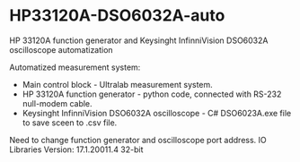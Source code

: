 # HP33120A-DSO6032A-auto
HP 33120A function generator and Keysinght InfinniVision DSO6032A oscilloscope automatization

Automatized measurement system:

* Main control block - Ultralab measurement system.
* HP 33120A function generator - python code, connected with RS-232 null-modem cable.
* Keysinght InfinniVision DSO6032A oscilloscope - C# DSO6023A.exe file to save sceen to .csv file.

Need to change function generator and oscilloscope port address.
IO Libraries Version: 17.1.20011.4 32-bit
